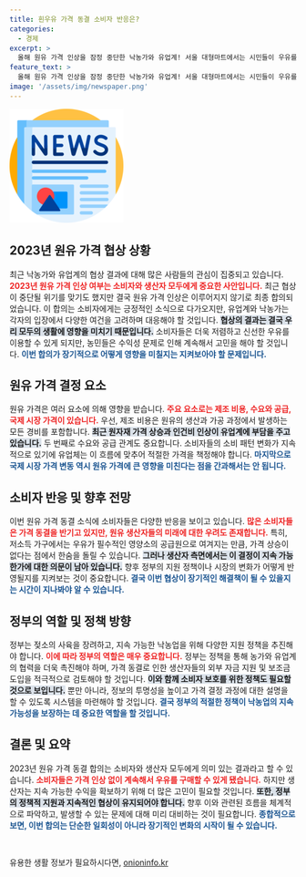 ```yaml
---
title: 흰우유 가격 동결 소비자 반응은?
categories:
  - 경제
excerpt: >
  올해 원유 가격 인상을 잠정 중단한 낙농가와 유업계! 서울 대형마트에서는 시민들이 우유를 사는 모습이 포착되었습니다. 과연 가격 안정이 소비자에게 어떤 의미일까요? 클릭해서 자세히 알아보세요!
feature_text: >
  올해 원유 가격 인상을 잠정 중단한 낙농가와 유업계! 서울 대형마트에서는 시민들이 우유를 사는 모습이 포착되었습니다. 과연 가격 안정이 소비자에게 어떤 의미일까요? 클릭해서 자세히 알아보세요!
image: '/assets/img/newspaper.png'
---
```


<p><img src="/assets/img/newspaper.png" alt="kimp 속보" /></p>

<h2 data-ke-size="size26">2023년 원유 가격 협상 상황</h2>

<p data-ke-size="size16">최근 낙농가와 유업계의 협상 결과에 대해 많은 사람들의 관심이 집중되고 있습니다. <b><span style="color: #ee2323;">2023년 원유 가격 인상 여부는 소비자와 생산자 모두에게 중요한 사안입니다.</span></b> 최근 협상이 중단될 위기를 맞기도 했지만 결국 원유 가격 인상은 이루어지지 않기로 최종 합의되었습니다. 이 합의는 소비자에게는 긍정적인 소식으로 다가오지만, 유업계와 낙농가는 각자의 입장에서 다양한 여건을 고려하며 대응해야 할 것입니다. <b><span style="background-color: #21538527;">협상의 결과는 결국 우리 모두의 생활에 영향을 미치기 때문입니다.</span></b> 소비자들은 더욱 저렴하고 신선한 우유를 이용할 수 있게 되지만, 농민들은 수익성 문제로 인해 계속해서 고민을 해야 할 것입니다. <b><span style="color: #1a5490;">이번 합의가 장기적으로 어떻게 영향을 미칠지는 지켜보아야 할 문제입니다.</span></b></p>

<h2 data-ke-size="size26">원유 가격 결정 요소</h2>

<p data-ke-size="size16">원유 가격은 여러 요소에 의해 영향을 받습니다. <b><span style="color: #ee2323;">주요 요소로는 제조 비용, 수요와 공급, 국제 시장 가격이 있습니다.</span></b> 우선, 제조 비용은 원유의 생산과 가공 과정에서 발생하는 모든 경비를 포함합니다. <b><span style="background-color: #21538527;">최근 원자재 가격 상승과 인건비 인상이 유업계에 부담을 주고 있습니다.</span></b> 두 번째로 수요와 공급 관계도 중요합니다. 소비자들의 소비 패턴 변화가 지속적으로 있기에 유업체는 이 흐름에 맞추어 적절한 가격을 책정해야 합니다. <b><span style="color: #1a5490;">마지막으로 국제 시장 가격 변동 역시 원유 가격에 큰 영향을 미친다는 점을 간과해서는 안 됩니다.</span></b></p>

<h2 data-ke-size="size26">소비자 반응 및 향후 전망</h2>

<p data-ke-size="size16">이번 원유 가격 동결 소식에 소비자들은 다양한 반응을 보이고 있습니다. <b><span style="color: #ee2323;">많은 소비자들은 가격 동결을 반기고 있지만, 원유 생산자들의 미래에 대한 우려도 존재합니다.</span></b> 특히, 저소득 가구에서는 우유가 필수적인 영양소의 공급원으로 여겨지는 만큼, 가격 상승이 없다는 점에서 한숨을 돌릴 수 있습니다. <b><span style="background-color: #21538527;">그러나 생산자 측면에서는 이 결정이 지속 가능한가에 대한 의문이 남아 있습니다.</span></b> 향후 정부의 지원 정책이나 시장의 변화가 어떻게 반영될지를 지켜보는 것이 중요합니다. <b><span style="color: #1a5490;">결국 이번 협상이 장기적인 해결책이 될 수 있을지는 시간이 지나봐야 알 수 있습니다.</span></b></p>

<h2 data-ke-size="size26">정부의 역할 및 정책 방향</h2>

<p data-ke-size="size16">정부는 젖소의 사육을 장려하고, 지속 가능한 낙농업을 위해 다양한 지원 정책을 추진해야 합니다. <b><span style="color: #ee2323;">이에 따라 정부의 역할은 매우 중요합니다.</span></b> 정부는 정책을 통해 농가와 유업계의 협력을 더욱 촉진해야 하며, 가격 동결로 인한 생산자들의 외부 자금 지원 및 보조금 도입을 적극적으로 검토해야 할 것입니다. <b><span style="background-color: #21538527;">이와 함께 소비자 보호를 위한 정책도 필요할 것으로 보입니다.</span></b> 뿐만 아니라, 정보의 투명성을 높이고 가격 결정 과정에 대한 설명을 할 수 있도록 시스템을 마련해야 할 것입니다. <b><span style="color: #1a5490;">결국 정부의 적절한 정책이 낙농업의 지속 가능성을 보장하는 데 중요한 역할을 할 것입니다.</span></b></p>

<h2 data-ke-size="size26">결론 및 요약</h2>

<p data-ke-size="size16">2023년 원유 가격 동결 합의는 소비자와 생산자 모두에게 의미 있는 결과라고 할 수 있습니다. <b><span style="color: #ee2323;">소비자들은 가격 인상 없이 계속해서 우유를 구매할 수 있게 됐습니다.</span></b> 하지만 생산자는 지속 가능한 수익을 확보하기 위해 더 많은 고민이 필요할 것입니다. <b><span style="background-color: #21538527;">또한, 정부의 정책적 지원과 지속적인 협상이 유지되어야 합니다.</span></b> 향후 이와 관련된 흐름을 체계적으로 파악하고, 발생할 수 있는 문제에 대해 미리 대비하는 것이 필요합니다. <b><span style="color: #1a5490;">종합적으로 보면, 이번 합의는 단순한 일회성이 아니라 장기적인 변화의 시작이 될 수 있습니다.</span></b></p>

<p data-ke-size="size16">&nbsp;</p>
유용한 생활 정보가 필요하시다면, <a href="https://onioninfo.kr" rel="dofollow">onioninfo.kr</a>


